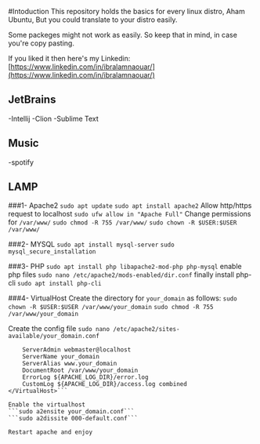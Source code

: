 #Intoduction
This repository holds the basics for every linux distro, Aham Ubuntu, But you could translate to your distro easily.

Some packeges might not work as easily. So keep that in mind, in case you're copy pasting.

If you liked it then here's my Linkedin: [https://www.linkedin.com/in/ibralamnaouar/](https://www.linkedin.com/in/ibralamnaouar/)

## JetBrains
-Intellij
-Clion
-Sublime Text

## Music
-spotify

## LAMP
###1- Apache2
```sudo apt update```
```sudo apt install apache2```
Allow http/https request to localhost
```sudo ufw allow in "Apache Full"```
Change permissions for `/var/www/`
```sudo chmod -R 755 /var/www/```
```sudo chown -R $USER:$USER /var/www/```

###2- MYSQL
```sudo apt install mysql-server```
```sudo mysql_secure_installation```

###3- PHP
```sudo apt install php libapache2-mod-php php-mysql```
enable php files
```sudo nano /etc/apache2/mods-enabled/dir.conf```
finally install php-cli
```sudo apt install php-cli```

###4- VirtualHost
Create the directory for `your_domain` as follows:
```sudo chown -R $USER:$USER /var/www/your_domain```
```sudo chmod -R 755 /var/www/your_domain```

Create the config file
```sudo nano /etc/apache2/sites-available/your_domain.conf```
```<VirtualHost *:80>
    ServerAdmin webmaster@localhost
    ServerName your_domain
    ServerAlias www.your_domain
    DocumentRoot /var/www/your_domain
    ErrorLog ${APACHE_LOG_DIR}/error.log
    CustomLog ${APACHE_LOG_DIR}/access.log combined
</VirtualHost>```

Enable the virtualhost
```sudo a2ensite your_domain.conf```
```sudo a2dissite 000-default.conf```

Restart apache and enjoy